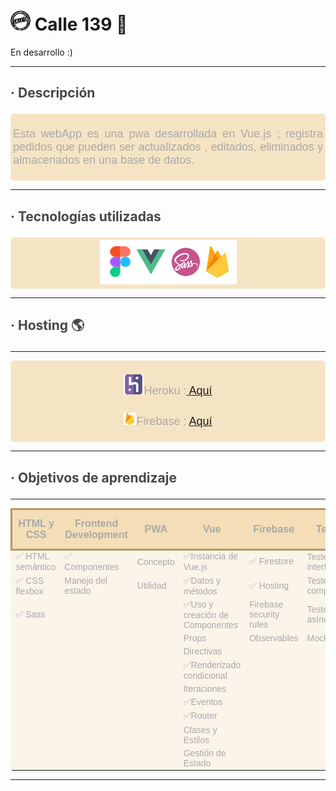 # <img src="src/assets/images/CIcon.png">   Calle 139  📝 
En desarrollo :)
**************
## <p style="color: #0a0a0ac0;"> · Descripción</p>
<div style ="background-color : #e6b7615d; 
padding: 4px; 
margin:auto;
text-align: justify;
font-family: Arial;
font-size:18px;
color: darkgrey;
border-radius: 5px;">
<p> Esta webApp es una pwa desarrollada en Vue.js ; registra pedidos que pueden ser actualizados , editados, eliminados y almacenados en una base de datos. </p>
</div>

**************
## <p style="color: #0a0a0ac0;"> · Tecnologías utilizadas</p>
<div style ="background-color : #e6b7615d; 
padding: 4px; 
margin:auto;
border-radius: 5px;
text-align:center;">
<img src="./src/assets/images/banner-BQ.png">
</div>

**************
## <p style="color: #0a0a0ac0;">· Hosting  🌎</p>
**************
<div 
style ="background-color : #e6b7615d; 
padding: 4px; 
margin:auto;
text-align: center;
font-family: Arial;
font-size:18px;
color: darkgrey;
border-radius: 5px;">
<p><img src="src/assets/images/hIcon.jpg"">Heroku :<a href="calle139.herokuapp.com"> Aquí</a> </p>
<p> <img src="src/assets/images/fIcon.png" style="width:20px;
padding-top:6px;">Firebase : <a href="calle139.web.app"> Aquí</a> </p>
</div>

**************

<!--## Project setup
```
npm install
```

### Compiles and hot-reloads for development
```
npm run serve
```

### Compiles and minifies for production
```
npm run build
```

### Lints and fixes files
```
npm run lint
```

### Customize configuration
See [Configuration Reference](https://cli.vuejs.org/config/). 


- [ ] Que es [Workbox](https://developers.google.com/web/tools/workbox)
- [ ] Qué es un `serviceWorker`

### 

- ✅ [](https://es.vuejs.org/v2/guide/instance.html)
- ✅ [](https://es.vuejs.org/v2/guide/instance.html#Datos-y-Metodos)
- ✅ [](https://vuejs.org/v2/guide/components.html)
- [ ] [](https://es.vuejs.org/v2/guide/components.html#Pasando-datos-a-componentes-secundarios-con-Props)
- [ ]  ([v-bind](https://es.vuejs.org/v2/api/#v-bind) | ✅ [v-model](https://es.vuejs.org/v2/guide/forms.html))
- ✅  ([v-if](https://es.vuejs.org/v2/guide/conditional.html#v-if) | [v-else](https://es.vuejs.org/v2/guide/conditional.html#v-else))
- ✅  ([v-for](https://es.vuejs.org/v2/guide/list.html#Mapeando-una-matriz-a-elementos-con-v-for))
- ✅  ([v-on](https://es.vuejs.org/v2/guide/events.html))
- [ ] [Propiedades Computadas y Observadores](https://es.vuejs.org/v2/guide/computed.html)
- ✅ [](https://router.vuejs.org/guide/#html)
- [ ] [](https://es.vuejs.org/v2/guide/class-and-style.html)
- [ ] [](https://es.vuejs.org/v2/guide/state-management.html#Gestion-de-estado-simple-desde-cero)


-->

## <p style="color: #0a0a0ac0;">· Objetivos de aprendizaje</p>
**************

<table style="background-color:#e9c7882c;">
  <tr style ="background-color : #e6b7615d; 
font-family: Arial;
font-size:16px;
color: darkgrey;
border-radius: 5px; 
border:3px solid #b59761;">
    <th>HTML y CSS</th>
    <th>Frontend Development</th>
    <th>PWA</th>
    <th>Vue</th>
    <th>Firebase</th>
    <th>Testing</th>
    <th>Colaboración en Github</th>
    <th>Organización en Github</th>
    <th>Buenas prácticas de desarrollo</th>
  </tr>
  <tr style="color: darkgrey;font-family: Arial;">
    <td>✅  HTML semántico</td>
    <td>✅ Componentes</td>
    <td>Concepto</td>
    <td>✅Instancia de Vue.js</td>
    <td>✅ Firestore</td>
    <td>Testeo de tus interfaces</td>
    <td>✅ Branches</td>
    <td>✅Projects</td>
    <td>✅ Modularización</td>
  </tr>
  <tr style="color: darkgrey;font-family: Arial;">
    <td>✅ CSS flexbox</td>
    <td>Manejo del estado</td>
    <td>Utilidad</td>
    <td>✅Datos y métodos</td>
    <td>✅ Hosting</td>
    <td>Testeo de componentes</td>
    <td>Pull Requests</td>
    <td>Issues</td>
    <td>✅Nomenclatura / Semántica</td>
  </tr>
  <tr style="color: darkgrey;font-family: Arial;">
    <td>✅ Sass</td>
    <td></td>
    <td></td>
    <td>✅Uso y creación de Componentes</td>
    <td>Firebase security rules</td>
    <td>Testeo asíncrono</td>
    <td>Tags</td>
    <td>Labels</td>
    <td>✅ Linting</td>
  </tr>
    <tr style="color: darkgrey;font-family: Arial;">
    <td></td>
    <td></td>
    <td></td>
    <td>Props</td>
    <td>Observables</td>
    <td>Mocks</td>
    <td></td>
    <td>Milestones</td>
    <td></td>
  </tr>
  <tr style="color: darkgrey;font-family: Arial;">
    <td></td>
    <td></td>
    <td></td>
    <td>Directivas</td>
    <td></td>
    <td></td>
    <td></td>
    <td></td>
    <td></td>
  </tr>
  <tr style="color: darkgrey;font-family: Arial;">
    <td></td>
    <td></td>
    <td></td>
    <td>✅Renderizado condicional</td>
    <td></td>
    <td></td>
    <td></td>
    <td></td>
    <td></td>
  </tr>
  <tr style="color: darkgrey;font-family: Arial;">
    <td></td>
    <td></td>
    <td></td>
    <td>Iteraciones</td>
    <td></td>
    <td></td>
    <td></td>
    <td></td>
    <td></td>
  </tr>
  <tr style="color: darkgrey;font-family: Arial;">
    <td></td>
    <td></td>
    <td></td>
    <td>✅Eventos</td>
    <td></td>
    <td></td>
    <td></td>
    <td></td>
    <td></td>
  </tr>
    <tr style="color: darkgrey;font-family: Arial;">
    <td></td>
    <td></td>
    <td></td>
    <td>✅Router</td>
    <td></td>
    <td></td>
    <td></td>
    <td></td>
    <td></td>
  </tr>
  <tr style="color: darkgrey;font-family: Arial;">
    <td></td>
    <td></td>
    <td></td>
    <td>Clases y Estilos</td>
    <td></td>
    <td></td>
    <td></td>
    <td></td>
    <td></td>
  </tr>
  <tr style="color: darkgrey;font-family: Arial;">
    <td></td>
    <td></td>
    <td></td>
    <td>Gestión de Estado</td>
    <td></td>
    <td></td>
    <td></td>
    <td></td>
    <td></td>
  </tr>
</table>

**************




